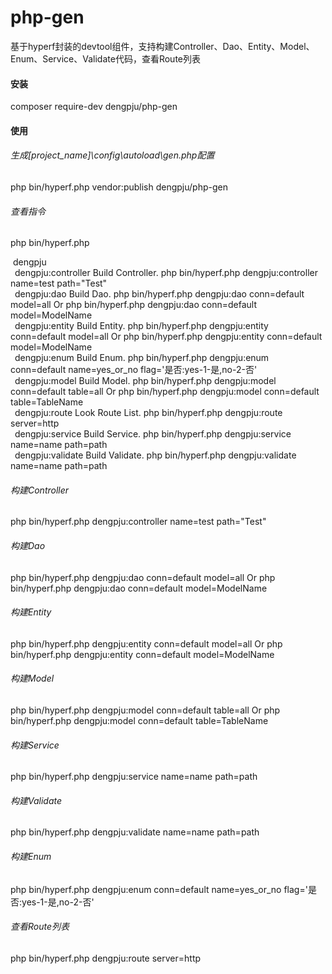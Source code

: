 # php-gen
基于hyperf封装的devtool组件，支持构建Controller、Dao、Entity、Model、Enum、Service、Validate代码，查看Route列表

#### 安装
composer require-dev dengpju/php-gen

#### 使用

###### 生成[project_name]\config\autoload\gen.php配置
php bin/hyperf.php vendor:publish dengpju/php-gen


###### 查看指令
php bin/hyperf.php 

&#xA0;dengpju<br>
&#x2002;dengpju:controller Build Controller. php bin/hyperf.php dengpju:controller name=test path="Test"<br>
&#x2002;dengpju:dao        Build Dao.        php bin/hyperf.php dengpju:dao conn=default model=all Or php bin/hyperf.php dengpju:dao conn=default model=ModelName<br>
&#x2002;dengpju:entity     Build Entity.     php bin/hyperf.php dengpju:entity conn=default model=all Or php bin/hyperf.php dengpju:entity conn=default model=ModelName<br>
&#x2002;dengpju:enum       Build Enum.       php bin/hyperf.php dengpju:enum conn=default name=yes_or_no flag='是否:yes-1-是,no-2-否'<br>
&#x2002;dengpju:model      Build Model.      php bin/hyperf.php dengpju:model conn=default table=all Or php bin/hyperf.php dengpju:model conn=default table=TableName<br>
&#x2002;dengpju:route      Look Route List.  php bin/hyperf.php dengpju:route server=http<br>
&#x2002;dengpju:service    Build Service.    php bin/hyperf.php dengpju:service name=name path=path<br>
&#x2002;dengpju:validate   Build Validate.   php bin/hyperf.php dengpju:validate name=name path=path<br>

###### 构建Controller
php bin/hyperf.php dengpju:controller name=test path="Test"

###### 构建Dao
php bin/hyperf.php dengpju:dao conn=default model=all 
Or 
php bin/hyperf.php dengpju:dao conn=default model=ModelName

###### 构建Entity
php bin/hyperf.php dengpju:entity conn=default model=all 
Or 
php bin/hyperf.php dengpju:entity conn=default model=ModelName

###### 构建Model
php bin/hyperf.php dengpju:model conn=default table=all 
Or 
php bin/hyperf.php dengpju:model conn=default table=TableName

###### 构建Service
php bin/hyperf.php dengpju:service name=name path=path

###### 构建Validate
php bin/hyperf.php dengpju:validate name=name path=path

###### 构建Enum
php bin/hyperf.php dengpju:enum conn=default name=yes_or_no flag='是否:yes-1-是,no-2-否'

###### 查看Route列表
php bin/hyperf.php dengpju:route server=http

